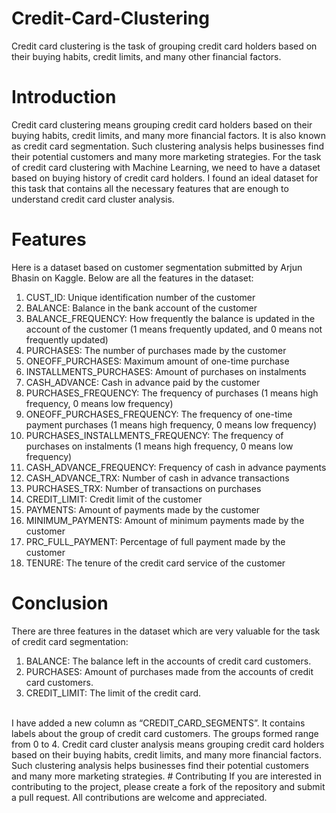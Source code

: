 # Credit-Card-Clustering
Credit card clustering is the task of grouping credit card holders based on their buying habits, credit limits, and many other financial factors.
# Introduction
Credit card clustering means grouping credit card holders based on their buying habits, credit limits, and many more financial factors. It is also known as credit card segmentation. Such clustering analysis helps businesses find their potential customers and many more marketing strategies. For the task of credit card clustering with Machine Learning, we need to have a dataset based on buying history of credit card holders. I found an ideal dataset for this task that contains all the necessary features that are enough to understand credit card cluster analysis.
# Features
Here is a dataset based on customer segmentation submitted by Arjun Bhasin on Kaggle. Below are all the features in the dataset:
1. CUST_ID: Unique identification number of the customer
2. BALANCE: Balance in the bank account of the customer
3. BALANCE_FREQUENCY: How frequently the balance is updated in the account of the customer (1 means frequently updated, and 0 means not frequently updated)
4. PURCHASES: The number of purchases made by the customer
5. ONEOFF_PURCHASES: Maximum amount of one-time purchase
6. INSTALLMENTS_PURCHASES: Amount of purchases on instalments
7. CASH_ADVANCE: Cash in advance paid by the customer
8. PURCHASES_FREQUENCY: The frequency of purchases (1 means high frequency, 0 means low frequency)
9. ONEOFF_PURCHASES_FREQUENCY: The frequency of one-time payment purchases (1 means high frequency, 0 means low frequency)
10. PURCHASES_INSTALLMENTS_FREQUENCY: The frequency of purchases on instalments (1 means high frequency, 0 means low frequency)
11. CASH_ADVANCE_FREQUENCY: Frequency of cash in advance payments
12. CASH_ADVANCE_TRX: Number of cash in advance transactions
13. PURCHASES_TRX: Number of transactions on purchases
14. CREDIT_LIMIT: Credit limit of the customer
15. PAYMENTS: Amount of payments made by the customer
16. MINIMUM_PAYMENTS: Amount of minimum payments made by the customer
17. PRC_FULL_PAYMENT: Percentage of full payment made by the customer
18. TENURE: The tenure of the credit card service of the customer
# Conclusion
There are three features in the dataset which are very valuable for the task of credit card segmentation:
1. BALANCE: The balance left in the accounts of credit card customers.
2. PURCHASES: Amount of purchases made from the accounts of credit card customers.
3. CREDIT_LIMIT: The limit of the credit card.
<br>
I have added a new column as “CREDIT_CARD_SEGMENTS”. It contains labels about the group of credit card customers. The groups formed range from 0 to 4. Credit card cluster analysis means grouping credit card holders based on their buying habits, credit limits, and many more financial factors. Such clustering analysis helps businesses find their potential customers and many more marketing strategies.
# Contributing
If you are interested in contributing to the project, please create a fork of the repository and submit a pull request. All contributions are welcome and appreciated.
